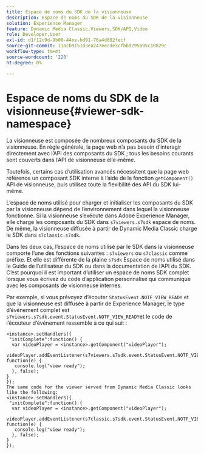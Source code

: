```yaml
---
title: Espace de noms du SDK de la visionneuse
description: Espace de noms du SDK de la visionneuse
solution: Experience Manager
feature: Dynamic Media Classic,Viewers,SDK/API,Video
role: Developer,User
exl-id: d1f12c9d-9b00-44ee-bd91-76a4d882fecf
source-git-commit: 11acb9151d3ea247eecde3cfbbd295a95c10829c
workflow-type: tm+mt
source-wordcount: '220'
ht-degree: 0%

---
```


# Espace de noms du SDK de la visionneuse{#viewer-sdk-namespace}

La visionneuse est composée de nombreux composants du SDK de la visionneuse. En règle générale, la page web n’a pas besoin d’interagir directement avec l’API des composants du SDK ; tous les besoins courants sont couverts dans l’API de visionneuse elle-même.

Toutefois, certains cas d’utilisation avancés nécessitent que la page web référence un composant SDK interne à l’aide de la fonction `getComponent()` API de visionneuse, puis utilisez toute la flexibilité des API du SDK lui-même.

L’espace de noms utilisé pour charger et initialiser les composants du SDK par la visionneuse dépend de l’environnement dans lequel la visionneuse fonctionne. Si la visionneuse s’exécute dans Adobe Experience Manager, elle charge les composants du SDK dans `s7viewers.s7sdk` espace de noms. De même, la visionneuse diffusée à partir de Dynamic Media Classic charge le SDK dans `s7classic.s7sdk`.

Dans les deux cas, l’espace de noms utilisé par le SDK dans la visionneuse comporte l’une des fonctions suivantes : `s7viewers` ou `s7classic` comme préfixe. Et elle est différente de la plaine `s7sdk` Espace de noms utilisé dans le Guide de l’utilisateur du SDK ou dans la documentation de l’API du SDK. C’est pourquoi il est important d’utiliser un espace de noms SDK complet lorsque vous écrivez du code d’application personnalisé qui communique avec les composants de visionneuse internes.

Par exemple, si vous prévoyez d’écouter `StatusEvent.NOTF_VIEW_READY` et que la visionneuse est diffusée à partir de Experience Manager, le type d’événement complet est `s7viewers.s7sdk.event.StatusEvent.NOTF_VIEW_READY`et le code de l’écouteur d’événement ressemble à ce qui suit :

```
<instance>.setHandlers({ 
 "initComplete":function() { 
  var videoPlayer = <instance>.getComponent("videoPlayer"); 
   videoPlayer.addEventListener(s7viewers.s7sdk.event.StatusEvent.NOTF_VIEW_READY, function(e) { 
   console.log("view ready"); 
  }, false); 
} 
}); 
The same code for the viewer served from Dynamic Media Classic looks like the following: 
<instance>.setHandlers({ 
 "initComplete":function() { 
  var videoPlayer = <instance>.getComponent("videoPlayer"); 
   videoPlayer.addEventListener(s7classic.s7sdk.event.StatusEvent.NOTF_VIEW_READY, function(e) { 
   console.log("view ready"); 
  }, false); 
} 
});
```
